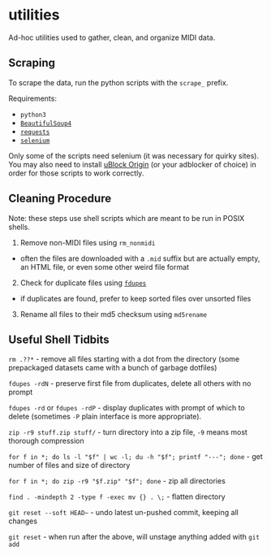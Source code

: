 # utilities
Ad-hoc utilities used to gather, clean, and organize MIDI data.

## Scraping
To scrape the data, run the python scripts with the `scrape_` prefix.

Requirements:
* `python3`
* [`BeautifulSoup4`](https://www.crummy.com/software/BeautifulSoup/bs4/doc/)
* [`requests`](https://requests.readthedocs.io/en/master/)
* [`selenium`](https://www.selenium.dev/)

Only some of the scripts need selenium (it was necessary for quirky sites). You may also need to install [uBlock Origin](https://github.com/gorhill/uBlock) (or your adblocker of choice) in order for those scripts to work correctly.

## Cleaning Procedure
Note: these steps use shell scripts which are meant to be run in POSIX shells.

1. Remove non-MIDI files using `rm_nonmidi`
  + often the files are downloaded with a `.mid` suffix but are actually empty, an HTML file, or even some other weird file format
2. Check for duplicate files using [`fdupes`](https://github.com/adrianlopezroche/fdupes)
  + if duplicates are found, prefer to keep sorted files over unsorted files
3. Rename all files to their md5 checksum using `md5rename`

## Useful Shell Tidbits
`rm .??*` - remove all files starting with a dot from the directory (some prepackaged datasets came with a bunch of garbage dotfiles)

`fdupes -rdN` - preserve first file from duplicates, delete all others with no prompt

`fdupes -rd` or `fdupes -rdP` - display duplicates with prompt of which to delete (sometimes `-P` plain interface is more appropriate).

`zip -r9 stuff.zip stuff/` - turn directory into a zip file, `-9` means most thorough compression

`for f in *; do ls -l "$f" | wc -l; du -h "$f"; printf "---"; done` -  get number of files and size of directory

`for f in *; do zip -r9 "$f.zip" "$f"; done` - zip all directories

`find . -mindepth 2 -type f -exec mv {} . \;` - flatten directory

`git reset --soft HEAD~` - undo latest un-pushed commit, keeping all changes

`git reset` - when run after the above, will unstage anything added with `git add`
